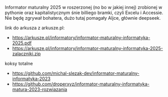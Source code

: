 Informator maturalny 2025 w roszerzonej (no bo w jakiej innej) zrobionej w pythonie oraz kapitalistycznym śnie billiego bramki, czyli Excelu i Accessie. Nie będę zgrywał bohatera, dużo tutaj pomagały AIjce, głównie deepseek.

link do arkusza z arkusze.pl:
* https://arkusze.pl/informatory/informator-maturalny-informatyka-2025.pdf
* https://arkusze.pl/informatory/informator-maturalny-informatyka-2025-zalaczniki.zip

koksy totalne
* https://github.com/michal-slezak-dev/informator-maturalny-informatyka-2023
* https://github.com/droperxyz/informator-maturalny-informatyka-matura-2023-rozwiazania
